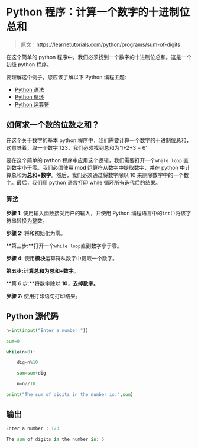 # Python 程序：计算一个数字的十进制位总和

> 原文：<https://learnetutorials.com/python/programs/sum-of-digits>

在这个简单的 python 程序中，我们必须找到一个数字的十进制位总和。这是一个初级 python 程序。

要理解这个例子，您应该了解以下 Python 编程主题:

*   [Python 语法](../../python/syntax-comments "Python Syntax")
*   [Python 循环](../../python/python-loop-tutorials "Loops in Python")
*   [Python 运算符](../../python/python-operators "Python Operators")

## 如何求一个数的位数之和？

在这个关于数字的基本 python 程序中，我们需要计算一个数字的十进制位总和，这意味着，取一个数字 123，我们必须找到总和为‘1+2+3 = 6’

要在这个简单的 python 程序中应用这个逻辑，我们需要打开一个`while loop` 直到数字小于零。我们必须使用 **mod** 运算符从数字中提取数字，并在 python 中计算总和为**总和+数字**。然后，我们必须通过将数字除以 10 来删除数字中的一个数字。最后，我们用 python 语言打印 while 循环所有迭代后的结果。

### 算法

**步骤 1:** 使用输入函数接受用户的输入，并使用 Python 编程语言中的`int()`将该字符串转换为整数。

**步骤 2:** 将**和**初始化为零。

**第三步:**打开一个`while loop`直到数字小于零。

**步骤 4:** 使用**模块**运算符从数字中提取一个数字。

**第五步:**计算总和为**总和+数字**。

**第 6 步:**将数字除以 **10，去掉数字。**

**步骤 7:** 使用打印语句打印结果。

## Python 源代码

```py
n=int(input("Enter a number:"))

sum=0

while(n>0):

    dig=n%10

    sum=sum+dig

    n=n//10

print("The sum of digits in the number is:",sum)

```

## 输出

```py
Enter a number : 123

The sum of digits in the number is: 6
```